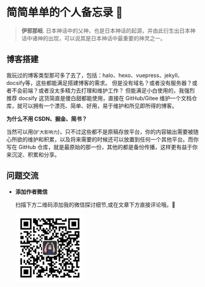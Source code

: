 # 简简单单的个人备忘录 💨

> **伊邪那岐**. 日本神话中的父神，也是日本神话的起源，并由此衍生出日本神话中诸神的出现，可以说其是日本神话中最重要的神灵之一。

## 博客搭建

我玩过的博客类型那可多了去了，包括：halo、hexo、vuepress、jekyll、docsify等，这些都能满足搭建博客的需求。
但是没有域名？或者没有服务器？或者不会前端？或者没太多精力去打理和维护工作？
但能满足小白使用的，我强烈推荐 docsify 这货简直是傻白甜都能使用，直接在 GitHub/Gitee 维护一个文档仓库，就可以拥有一个漂亮、简单、好用，易于维护和所见即所得的博客。

**为什么不用 CSDN、掘金、简书？**

当然可以用(`扩大影响力`)，只不过这些都不是原稿存放平台，你的内容输出需要被随心所欲的维护和积累，以及将来需要的时候还可以放置到任何一个其他平台。而你写在 GitHub 仓库，就是最原始的那一份，其他的都是备份传播，这样更有益于你来沉淀、积累和分享。

## 问题交流

- **添加作者微信**

  扫描下方二维码添加我的微信探讨细节,或在文章下方直接评论哦。💬

    <img src="./assets/img/wechat.png" alt="wechat" width="180" height="180"/>